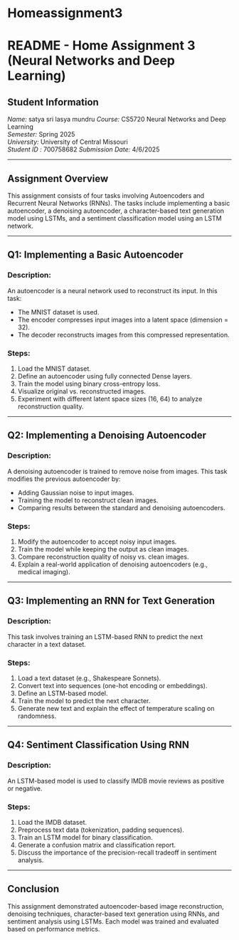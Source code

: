 # Homeassignment3
# README - Home Assignment 3 (Neural Networks and Deep Learning)

## Student Information
*Name:* satya sri lasya mundru
*Course:* CS5720 Neural Networks and Deep Learning  
*Semester:* Spring 2025  
*University:* University of Central Missouri  
*Student ID :* 700758682
*Submission Date:* 4/6/2025


---

## Assignment Overview
This assignment consists of four tasks involving Autoencoders and Recurrent Neural Networks (RNNs). The tasks include implementing a basic autoencoder, a denoising autoencoder, a character-based text generation model using LSTMs, and a sentiment classification model using an LSTM network.

---

## Q1: Implementing a Basic Autoencoder

### Description:
An autoencoder is a neural network used to reconstruct its input. In this task:
- The MNIST dataset is used.
- The encoder compresses input images into a latent space (dimension = 32).
- The decoder reconstructs images from this compressed representation.

### Steps:
1. Load the MNIST dataset.
2. Define an autoencoder using fully connected Dense layers.
3. Train the model using binary cross-entropy loss.
4. Visualize original vs. reconstructed images.
5. Experiment with different latent space sizes (16, 64) to analyze reconstruction quality.

---

## Q2: Implementing a Denoising Autoencoder

### Description:
A denoising autoencoder is trained to remove noise from images. This task modifies the previous autoencoder by:
- Adding Gaussian noise to input images.
- Training the model to reconstruct clean images.
- Comparing results between the standard and denoising autoencoders.

### Steps:
1. Modify the autoencoder to accept noisy input images.
2. Train the model while keeping the output as clean images.
3. Compare reconstruction quality of noisy vs. clean images.
4. Explain a real-world application of denoising autoencoders (e.g., medical imaging).

---

## Q3: Implementing an RNN for Text Generation

### Description:
This task involves training an LSTM-based RNN to predict the next character in a text dataset.

### Steps:
1. Load a text dataset (e.g., Shakespeare Sonnets).
2. Convert text into sequences (one-hot encoding or embeddings).
3. Define an LSTM-based model.
4. Train the model to predict the next character.
5. Generate new text and explain the effect of temperature scaling on randomness.

---

## Q4: Sentiment Classification Using RNN

### Description:
An LSTM-based model is used to classify IMDB movie reviews as positive or negative.

### Steps:
1. Load the IMDB dataset.
2. Preprocess text data (tokenization, padding sequences).
3. Train an LSTM model for binary classification.
4. Generate a confusion matrix and classification report.
5. Discuss the importance of the precision-recall tradeoff in sentiment analysis.

---

## Conclusion
This assignment demonstrated autoencoder-based image reconstruction, denoising techniques, character-based text generation using RNNs, and sentiment analysis using LSTMs. Each model was trained and evaluated based on performance metrics.
